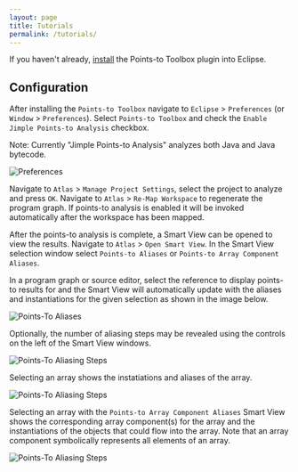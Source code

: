 ```yaml
---
layout: page
title: Tutorials
permalink: /tutorials/
---
```


If you haven't already, [install](/points-to-toolbox/install) the Points-to Toolbox plugin into Eclipse.

## Configuration
After installing the `Points-to Toolbox` navigate to `Eclipse` &gt; `Preferences` (or `Window` &gt; `Preferences`). Select `Points-to Toolbox` and check the `Enable Jimple Points-to Analysis` checkbox.

Note: Currently "Jimple Points-to Analysis" analyzes both Java and Java bytecode.

![Preferences](../images/preferences.png)

Navigate to `Atlas` &gt; `Manage Project Settings`, select the project to analyze and press `OK`. Navigate to `Atlas` &gt; `Re-Map Workspace` to regenerate the program graph. If points-to analysis is enabled it will be invoked automatically after the workspace has been mapped.

After the points-to analysis is complete, a Smart View can be opened to view the results.  Navigate to `Atlas` &gt; `Open Smart View`.  In the Smart View selection window select `Points-to Aliases` or `Points-to Array Component Aliases`.

In a program graph or source editor, select the reference to display points-to results for and the Smart View will automatically update with the aliases and instantiations for the given selection as shown in the image below.

![Points-To Aliases](../images/points-to-alias.png)

Optionally, the number of aliasing steps may be revealed using the controls on the left of the Smart View windows.

![Points-To Aliasing Steps](../images/points-to-alias-steps.png)

Selecting an array shows the instatiations and aliases of the array.

![Points-To Aliasing Steps](../images/points-to-array-aliases.png)

Selecting an array with the `Points-to Array Component Aliases` Smart View shows the corresponding array component(s) for the array and the instantiations of the objects that could flow into the array. Note that an array component symbolically represents all elements of an array.

![Points-To Aliasing Steps](../images/points-to-array-component-aliases.png)